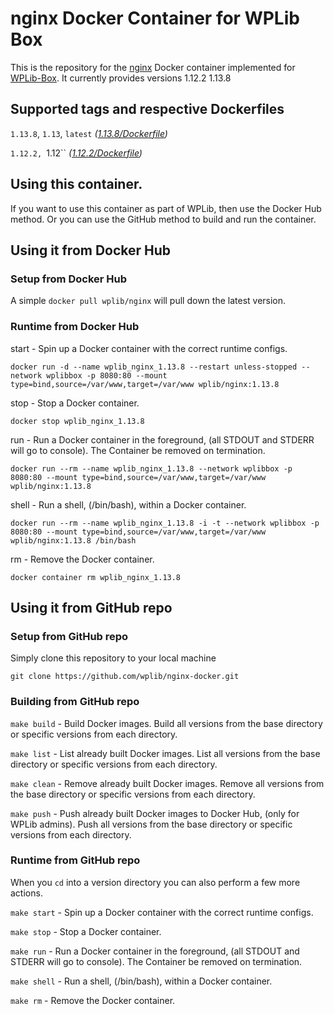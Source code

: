 # nginx Docker Container for WPLib Box
This is the repository for the [nginx](https://nginx.org/en/) Docker container implemented for [WPLib-Box](https://github.com/wplib/wplib-box).
It currently provides versions 1.12.2 1.13.8


## Supported tags and respective Dockerfiles

`1.13.8`, `1.13`, `latest` _([1.13.8/Dockerfile](https://github.com/wplib/nginx-docker/blob/master/1.13.8/Dockerfile))_

`1.12.2, `1.12`` _([1.12.2/Dockerfile](https://github.com/wplib/nginx-docker/blob/master/1.12.2/Dockerfile))_


## Using this container.
If you want to use this container as part of WPLib, then use the Docker Hub method.
Or you can use the GitHub method to build and run the container.


## Using it from Docker Hub

### Setup from Docker Hub
A simple `docker pull wplib/nginx` will pull down the latest version.


### Runtime from Docker Hub
start - Spin up a Docker container with the correct runtime configs.

`docker run -d --name wplib_nginx_1.13.8 --restart unless-stopped --network wplibbox -p 8080:80 --mount type=bind,source=/var/www,target=/var/www wplib/nginx:1.13.8`

stop - Stop a Docker container.

`docker stop wplib_nginx_1.13.8`

run - Run a Docker container in the foreground, (all STDOUT and STDERR will go to console). The Container be removed on termination.

`docker run --rm --name wplib_nginx_1.13.8 --network wplibbox -p 8080:80 --mount type=bind,source=/var/www,target=/var/www wplib/nginx:1.13.8`

shell - Run a shell, (/bin/bash), within a Docker container.

`docker run --rm --name wplib_nginx_1.13.8 -i -t --network wplibbox -p 8080:80 --mount type=bind,source=/var/www,target=/var/www wplib/nginx:1.13.8 /bin/bash`

rm - Remove the Docker container.

`docker container rm wplib_nginx_1.13.8`


## Using it from GitHub repo

### Setup from GitHub repo
Simply clone this repository to your local machine

`git clone https://github.com/wplib/nginx-docker.git`


### Building from GitHub repo
`make build` - Build Docker images. Build all versions from the base directory or specific versions from each directory.


`make list` - List already built Docker images. List all versions from the base directory or specific versions from each directory.


`make clean` - Remove already built Docker images. Remove all versions from the base directory or specific versions from each directory.


`make push` - Push already built Docker images to Docker Hub, (only for WPLib admins). Push all versions from the base directory or specific versions from each directory.


### Runtime from GitHub repo
When you `cd` into a version directory you can also perform a few more actions.

`make start` - Spin up a Docker container with the correct runtime configs.


`make stop` - Stop a Docker container.


`make run` - Run a Docker container in the foreground, (all STDOUT and STDERR will go to console). The Container be removed on termination.


`make shell` - Run a shell, (/bin/bash), within a Docker container.


`make rm` - Remove the Docker container.


